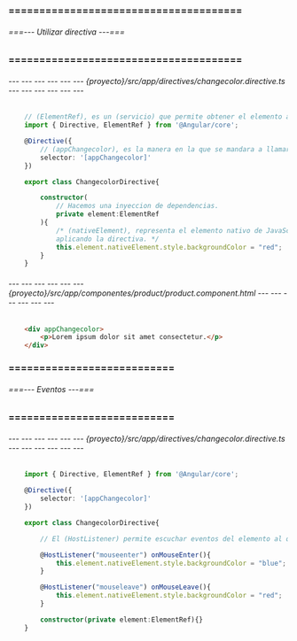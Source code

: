 ### ====================================== ###
###### ===--- Utilizar directiva ---=== ######
### ====================================== ###

<!-- Suponiendo que hemos creado una directiva llamada (changecolor). -->

###### --- --- --- --- --- --- {proyecto}/src/app/directives/changecolor.directive.ts --- --- --- --- --- --- ######

```typescript
	// (ElementRef), es un (servicio) que permite obtener el elemento al que se le aplica la (directiva).
	import { Directive, ElementRef } from '@Angular/core';

	@Directive({
		// (appChangecolor), es la manera en la que se mandara a llamar la directiva.
		selector: '[appChangecolor]'
	})

	export class ChangecolorDirective{

		constructor(
			// Hacemos una inyeccion de dependencias.
			private element:ElementRef
		){
			/* (nativeElement), representa el elemento nativo de JavaScript al cual se le esta 
			aplicando la directiva. */
			this.element.nativeElement.style.backgroundColor = "red";
		}
	}
```

###### --- --- --- --- --- --- {proyecto}/src/app/componentes/product/product.component.html --- --- --- --- --- --- ######

<!-- La directiva se aplica a los elementos en forma de atributo. -->

```html
	<div appChangecolor>
		<p>Lorem ipsum dolor sit amet consectetur.</p>
	</div>
```

### =========================== ###
###### ===--- Eventos ---=== ######
### =========================== ###

###### --- --- --- --- --- --- {proyecto}/src/app/directives/changecolor.directive.ts --- --- --- --- --- --- ######

```typescript
	import { Directive, ElementRef } from '@Angular/core';

	@Directive({
		selector: '[appChangecolor]'
	})

	export class ChangecolorDirective{

		// El (HostListener) permite escuchar eventos del elemento al que se aplica la (directiva).

		@HostListener("mouseenter") onMouseEnter(){
			this.element.nativeElement.style.backgroundColor = "blue";
		}

		@HostListener("mouseleave") onMouseLeave(){
			this.element.nativeElement.style.backgroundColor = "red";
		}

		constructor(private element:ElementRef){}
	}
```